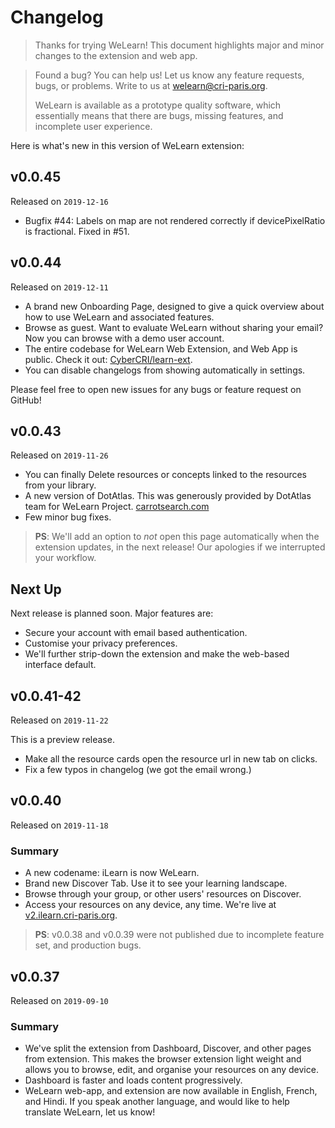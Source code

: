 # Changelog

> Thanks for trying WeLearn! This document highlights major and minor changes
> to the extension and web app.

> Found a bug? You can help us! Let us know any feature requests, bugs,
> or problems. Write to us at [welearn@cri-paris.org][email].
> 
> WeLearn is available as a prototype quality software, which essentially means
> that there are bugs, missing features, and incomplete user experience. 

Here is what's new in this version of WeLearn extension:

## v0.0.45
Released on `2019-12-16`

- Bugfix #44: Labels on map are not rendered correctly if devicePixelRatio is
  fractional. Fixed in #51.

## v0.0.44
Released on `2019-12-11`

- A brand new Onboarding Page, designed to give a quick overview about how
  to use WeLearn and associated features.
- Browse as guest. Want to evaluate WeLearn without sharing your email? Now
  you can browse with a demo user account.
- The entire codebase for WeLearn Web Extension, and Web App is public.
  Check it out: [CyberCRI/learn-ext](https://github.com/CyberCRI/learn-ext).
- You can disable changelogs from showing automatically in settings.

Please feel free to open new issues for any bugs or feature request on GitHub!

## v0.0.43
Released on `2019-11-26`

- You can finally Delete resources or concepts linked to the resources from
  your library.
- A new version of DotAtlas. This was generously provided by DotAtlas team
  for WeLearn Project. [carrotsearch.com](https://carrotsearch.com/)
- Few minor bug fixes.

> **PS**: We'll add an option to _not_ open this page automatically when the
> extension updates, in the next release! Our apologies if we interrupted
> your workflow.


## Next Up

Next release is planned soon. Major features are:

- Secure your account with email based authentication.
- Customise your privacy preferences.
- We'll further strip-down the extension and make the web-based interface
  default.

## v0.0.41-42

Released on `2019-11-22`

This is a preview release.

- Make all the resource cards open the resource url in new tab on clicks.
- Fix a few typos in changelog (we got the email wrong.)

## v0.0.40

Released on `2019-11-18`

### Summary
- A new codename: iLearn is now WeLearn.
- Brand new Discover Tab. Use it to see your learning landscape.
- Browse through your group, or other users' resources on Discover.
- Access your resources on any device, any time. We're live at
  [v2.ilearn.cri-paris.org][homepage].


> **PS**: v0.0.38 and v0.0.39 were not published due to incomplete feature
> set, and production bugs.

## v0.0.37

Released on `2019-09-10`

### Summary
- We've split the extension from Dashboard, Discover, and other pages from
  extension. This makes the browser extension light weight and allows you
  to browse, edit, and organise your resources on any device.
- Dashboard is faster and loads content progressively.
- WeLearn web-app, and extension are now available in English, French, and
  Hindi. If you speak another language, and would like to help translate
  WeLearn, let us know!

[email]: mailto:welearn@cri-paris.org
[homepage]: https://welearn.cri-paris.org
